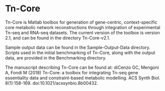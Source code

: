 # Tn-Core

Tn-Core is Matlab toolbox for generation of gene-centric, context-specific core metabolic network reconstructions through integration of experimental Tn-seq and RNA-seq datasets. The current version of the toolbox is version 2.1, and can be found in the directory Tn-Core-v2.1.

Sample output data can be found in the Sample-Output-Data directory. Scripts used in the initial benchmarking of Tn-Core, along with the output data, are provided in the Benchmarking directory.

The manuscript describing Tn-Core can be found at:
diCenzo GC, Mengoni A, Fondi M (2018) Tn-Core: a toolbox for integrating Tn-seq gene essentiality data and constraint-based metabolic modelling. ACS Synth Biol. 8(1):158-169. doi:10.1021/acssynbio.8b00432.
